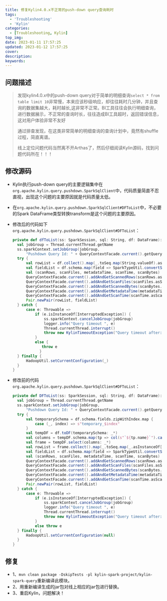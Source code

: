 ```yaml
---
title: 修复Kylin4.0.x不正常的push-down query查询耗时
tags:
  - 'Troubleshooting'
  - 'Kylin'
categories:
  - [Troubleshooting, Kylin]
top_img: 
date: 2023-01-11 17:57:25
updated: 2023-01-12 17:57:25
cover:
description:
keywords:
---
```


## 问题描述

> 发现kylin4.0.x中的push-down query对于简单的明细查询`select * from table limit 10`非常慢，本来应该秒级响应，却往往耗时几分钟，并且查询的数据集越大，耗时越长,这非常不正常。BI工具往往会执行明细查询，进行数据展示，不正常的查询时长，往往造成BI工具超时，返回错误信息，这对用户体验非常不友好
>
> 通过排查发现，在这类非常简单的明细查询的查询计划中，竟然有shuffle过程，简直离谱。
>
> 线上定位问题代码当然离不开Arthas了，然后仔细阅读Kylin源码，找到问题代码所在！！！

## 修改源码

- Kylin执行push-down query的主要逻辑集中在`org.apache.kylin.query.pushdown.SparkSqlClient`中，代码质量简直不忍直视，出现这个问题的主要原因就是代码质量太低。

- 在`org.apache.kylin.query.pushdown.SparkSqlClient#DFToList`中，不必要的Spark DataFrame类型转换transform是这个问题的主要原因。

- 修改后的代码如下`org.apache.kylin.query.pushdown.SparkSqlClient#DFToList`：

  ```scala
  private def dfToList(ss: SparkSession, sql: String, df: DataFrame): Pair[JList[JList[String]], JList[StructField]] = {
  	val jobGroup = Thread.currentThread.getName
  	ss.sparkContext.setJobGroup(jobGroup,
  		"Pushdown Query Id: " + QueryContextFacade.current().getQueryId, interruptOnCancel = true)
  	try {
  		val rowList = df.collect().map(_.toSeq.map(String.valueOf).asJava).toSeq.asJava
  		val fieldList = df.schema.map(field => SparkTypeUtil.convertSparkFieldToJavaField(field)).asJava
  		val (scanRows, scanFiles, metadataTime, scanTime, scanBytes) = QueryMetricUtils.collectScanMetrics(df.queryExecution.executedPlan)
  		QueryContextFacade.current().addAndGetScannedRows(scanRows.asScala.map(Long2long(_)).sum)
  		QueryContextFacade.current().addAndGetScanFiles(scanFiles.asScala.map(Long2long(_)).sum)
  		QueryContextFacade.current().addAndGetScannedBytes(scanBytes.asScala.map(Long2long(_)).sum)
  		QueryContextFacade.current().addAndGetMetadataTime(metadataTime.asScala.map(Long2long(_)).sum)
  		QueryContextFacade.current().addAndGetScanTime(scanTime.asScala.map(Long2long(_)).sum)
  		Pair.newPair(rowList, fieldList)
  	} catch {
  		case e: Throwable =>
  			if (e.isInstanceOf[InterruptedException]) {
  				ss.sparkContext.cancelJobGroup(jobGroup)
  				logger.info("Query timeout ", e)
  				Thread.currentThread.interrupt()
  				throw new KylinTimeoutException("Query timeout after: " + KylinConfig.getInstanceFromEnv.getQueryTimeoutSeconds + "s")
  			}
  			else {
               throw e   
              }
  	} finally {
  		HadoopUtil.setCurrentConfiguration(_)
  	}
  }
  ```

- 修改前的代码`org.apache.kylin.query.pushdown.SparkSqlClient#DFToList`：

  ```scala
  private def DFToList(ss: SparkSession, sql: String, df: DataFrame): Pair[JList[JList[String]], JList[StructField]] = {
  	val jobGroup = Thread.currentThread.getName
  	ss.sparkContext.setJobGroup(jobGroup,
  		"Pushdown Query Id: " + QueryContextFacade.current().getQueryId, interruptOnCancel = true)
  	try {
  		val temporarySchema = df.schema.fields.zipWithIndex.map {
  			case (_, index) => s"temporary_$index"
  		}
  		val tempDF = df.toDF(temporarySchema: _*)
  		val columns = tempDF.schema.map(tp => col(s"`${tp.name}`").cast(StringType))
  		val frame = tempDF.select(columns: _*)
  		val rowList = frame.collect().map(_.toSeq.map(_.asInstanceOf[String]).asJava).toSeq.asJava
  		val fieldList = df.schema.map(field => SparkTypeUtil.convertSparkFieldToJavaField(field)).asJava
  		val (scanRows, scanFiles, metadataTime, scanTime, scanBytes) = QueryMetricUtils.collectScanMetrics(frame.queryExecution.executedPlan)
  		QueryContextFacade.current().addAndGetScannedRows(scanRows.asScala.map(Long2long(_)).sum)
  		QueryContextFacade.current().addAndGetScanFiles(scanFiles.asScala.map(Long2long(_)).sum)
  		QueryContextFacade.current().addAndGetScannedBytes(scanBytes.asScala.map(Long2long(_)).sum)
  		QueryContextFacade.current().addAndGetMetadataTime(metadataTime.asScala.map(Long2long(_)).sum)
  		QueryContextFacade.current().addAndGetScanTime(scanTime.asScala.map(Long2long(_)).sum)
  		Pair.newPair(rowList, fieldList)
  	} catch {
  		case e: Throwable =>
  			if (e.isInstanceOf[InterruptedException]) {
  				ss.sparkContext.cancelJobGroup(jobGroup)
  				logger.info("Query timeout ", e)
  				Thread.currentThread.interrupt()
  				throw new KylinTimeoutException("Query timeout after: " + KylinConfig.getInstanceFromEnv.getQueryTimeoutSeconds + "s")
  			}
  			else throw e
  	} finally {
  		HadoopUtil.setCurrentConfiguration(null)
  	}
  }
  ```

## 修复

- 1、`mvn clean package -DskipTests -pl kylin-spark-project/kylin-spark-query`重新编译此模块。
- 2、用重新编译生成的jar包对线上相应的jar包进行替换。
- 3、重启Kylin，问题解决！